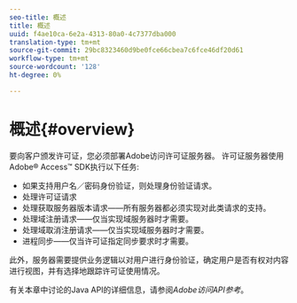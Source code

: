 ```yaml
---
seo-title: 概述
title: 概述
uuid: f4ae10ca-6e2a-4313-80a0-4c7377dba000
translation-type: tm+mt
source-git-commit: 29bc8323460d9be0fce66cbea7c6fce46df20d61
workflow-type: tm+mt
source-wordcount: '128'
ht-degree: 0%

---
```



# 概述{#overview}

要向客户颁发许可证，您必须部署Adobe访问许可证服务器。 许可证服务器使用Adobe® Access™ SDK执行以下任务:

* 如果支持用户名／密码身份验证，则处理身份验证请求。
* 处理许可证请求
* 处理获取服务器版本请求——所有服务器都必须实现对此类请求的支持。
* 处理域注册请求——仅当实现域服务器时才需要。
* 处理域取消注册请求——仅当实现域服务器时才需要。
* 进程同步——仅当许可证指定同步要求时才需要。

此外，服务器需要提供业务逻辑以对用户进行身份验证，确定用户是否有权对内容进行视图，并有选择地跟踪许可证使用情况。

有关本章中讨论的Java API的详细信息，请参阅&#x200B;*Adobe访问API参考*。
